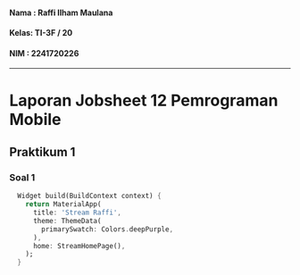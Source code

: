 #### Nama : Raffi Ilham Maulana
#### Kelas: TI-3F / 20
#### NIM  : 2241720226

---

# Laporan Jobsheet 12 Pemrograman Mobile

## Praktikum 1
### Soal 1
```dart
  Widget build(BuildContext context) {
    return MaterialApp(
      title: 'Stream Raffi',
      theme: ThemeData(
        primarySwatch: Colors.deepPurple,
      ),
      home: StreamHomePage(),
    );
  }
```
